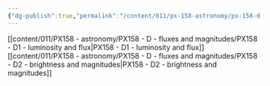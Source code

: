 ```yaml
---
{"dg-publish":true,"permalink":"/content/011/px-158-astronomy/px-158-d-fluxes-and-magnitudes/d-fluxes-and-magnitudes/","created":"2024-11-25T10:50:32.000+00:00","updated":"2024-11-26T20:13:12.322+00:00"}
---
```


[[content/011/PX158 - astronomy/PX158 - D - fluxes and magnitudes/PX158 - D1 - luminosity and flux\|PX158 - D1 - luminosity and flux]]
[[content/011/PX158 - astronomy/PX158 - D - fluxes and magnitudes/PX158 - D2 - brightness and magnitudes\|PX158 - D2 - brightness and magnitudes]]
